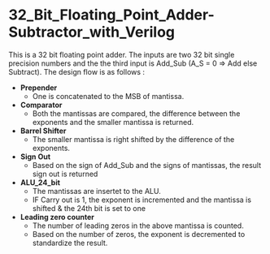# 32_Bit_Floating_Point_Adder-Subtractor_with_Verilog
This is a 32 bit floating point adder. The inputs are two 32 bit single precision numbers and the the third input is Add_Sub (A_S = 0 => Add else Subtract).
The design flow is as follows : 
* **Prepender**
  * One is concatenated to the MSB of mantissa.
* **Comparator**
  * Both the mantissas are compared, the difference between the exponents and the smaller mantissa is returned.
* **Barrel Shifter**
  * The smaller mantissa is right shifted by the difference of the exponents.
* **Sign Out**
  * Based on the sign of Add_Sub and the signs of mantissas, the result sign out is returned
* **ALU_24_bit**
  * The mantissas are insertet to the ALU.
  * IF Carry out is 1, the exponent is incremented and the mantissa is shifted & the 24th bit is set to one
* **Leading zero counter**
  * The number of leading zeros in the above mantissa is counted.
  * Based on the number of zeros, the exponent is decremented to standardize the result.  
